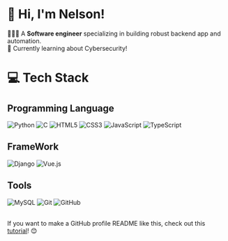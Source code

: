 <!-- Level 3: Add custom code -->

# 👋 Hi, I'm Nelson!
👩🏻‍💻 A **Software engineer** specializing in building robust backend app and automation.
<br/>
💭 Currently learning about Cybersecurity!<br/>

<!-- GitHub stats from https://github.com/anuraghazra/github-readme-stats -->
<!-- ![](https://github-readme-stats.vercel.app/api?username=Nelson-nc&theme=radical&hide_border=false&include_all_commits=true&count_private=true) -->

# 💻 Tech Stack
<!-- Badges from https://github.com/Ileriayo/markdown-badges -->
## Programming Language
![Python](https://img.shields.io/badge/python-3670A0?style=for-the-badge&logo=python&logoColor=ffdd54)
![C](https://img.shields.io/badge/c-%2300599C.svg?style=for-the-badge&logo=c&logoColor=white)
![HTML5](https://img.shields.io/badge/html5-%23E34F26.svg?style=for-the-badge&logo=html5&logoColor=white)
![CSS3](https://img.shields.io/badge/css3-%231572B6.svg?style=for-the-badge&logo=css&logoColor=white)
![JavaScript](https://img.shields.io/badge/javascript-%23323330.svg?style=for-the-badge&logo=javascript&logoColor=%23F7DF1E)
![TypeScript](https://img.shields.io/badge/typescript-%23007ACC.svg?style=for-the-badge&logo=typescript&logoColor=white)
<br/>
## FrameWork
![Django](https://img.shields.io/badge/Django-092E20?style=for-the-badge&logo=django&logoColor=green)
![Vue.js](https://img.shields.io/badge/Vue.js-35495E?style=for-the-badge&logo=vuedotjs&logoColor=4FC08D)
<br/>
## Tools
![MySQL](https://img.shields.io/badge/MySQL-4479A1?style=for-the-badge&logo=mysql&logoColor=white)
![Git](https://img.shields.io/badge/Git-F1502F?style=for-the-badge&logo=git&logoColor=white)
![GitHub](https://img.shields.io/badge/GitHub-2B3137?style=for-the-badge&logo=github&logoColor=white)
<br/>
<br/>

<!-- YouTube video cards from https://github.com/DenverCoder1/github-readme-youtube-cards -->

If you want to make a GitHub profile README like this, check out this [tutorial](https://youtu.be/DWFs6aqknqw?si=oX-In0gOUUZiqINh)! 😊
